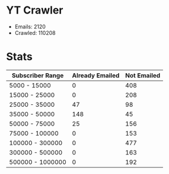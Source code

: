 # YT Crawler
- Emails: 2120
- Crawled: 110208

# Stats
| Subscriber Range  | Already Emailed | Not Emailed |
|-------|-------|-------|
| 5000 - 15000 | 0 | 408 |
| 15000 - 25000 | 0 | 208 |
| 25000 - 35000 | 47 | 98 |
| 35000 - 50000 | 148 | 45 |
| 50000 - 75000 | 25 | 156 |
| 75000 - 100000 | 0 | 153 |
| 100000 - 300000 | 0 | 477 |
| 300000 - 500000 | 0 | 163 |
| 500000 - 1000000 | 0 | 192 |
